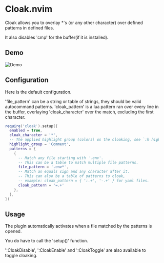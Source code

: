 # Cloak.nvim

Cloak allows you to overlay *'s (or any other character) over defined patterns in defined files.

It also disables 'cmp' for the buffer(if it is installed).

## Demo

![Demo](https://user-images.githubusercontent.com/20369598/187440609-4cfce257-a4c2-4036-8ad7-3f3bb583e994.gif)

## Configuration

Here is the default configuration.

'file_pattern' can be a string or table of strings, they should be valid autocommand patterns.
'cloak_pattern' is a lua pattern ran over every line in the buffer,
overlaying 'cloak_character' over the match, excluding the first character.

```lua
require('cloak').setup({
  enabled = true,
  cloak_character = '*',
  -- The applied highlight group (colors) on the cloaking, see `:h highlight`.
  highlight_group = 'Comment',
  patterns = {
    {
      -- Match any file starting with '.env'.
      -- This can be a table to match multiple file patterns.
      file_pattern = '.env*',
      -- Match an equals sign and any character after it.
      -- This can also be a table of patterns to cloak,
      -- example: cloak_pattern = { ':.+', '-.+' } for yaml files.
      cloak_pattern = '=.+'
    },
  },
})
```

## Usage

The plugin automatically activates when a file matched by the patterns is opened.

You do have to call the 'setup()' function.

':CloakDisable', ':CloakEnable' and ':CloakToggle' are also available to toggle cloaking.

